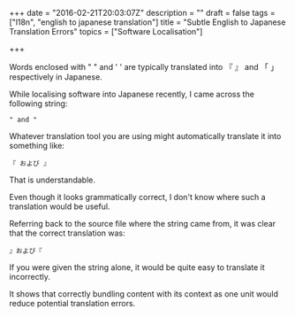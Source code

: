 +++
date = "2016-02-21T20:03:07Z"
description = ""
draft = false
tags = ["l18n", "english to japanese translation"]
title = "Subtle English to Japanese Translation Errors"
topics = ["Software Localisation"]

+++

Words enclosed with &quot; &quot; and &#39; &#39; are typically translated into 『 』 and 「 」 respectively in Japanese.

While localising software into Japanese recently, I came across the following string:

```
" and "
```

<!--more-->

Whatever translation tool you are using might automatically translate it into something like:

```
『 および 』
```

That is understandable.

Even though it looks grammatically correct, I don't know where such a translation would be useful.

Referring back to the source file where the string came from, it was clear that the correct translation was:

```
』および『
```

If you were given the string alone, it would be quite easy to translate it incorrectly.

It shows that correctly bundling content with its context as one unit would reduce potential translation errors.